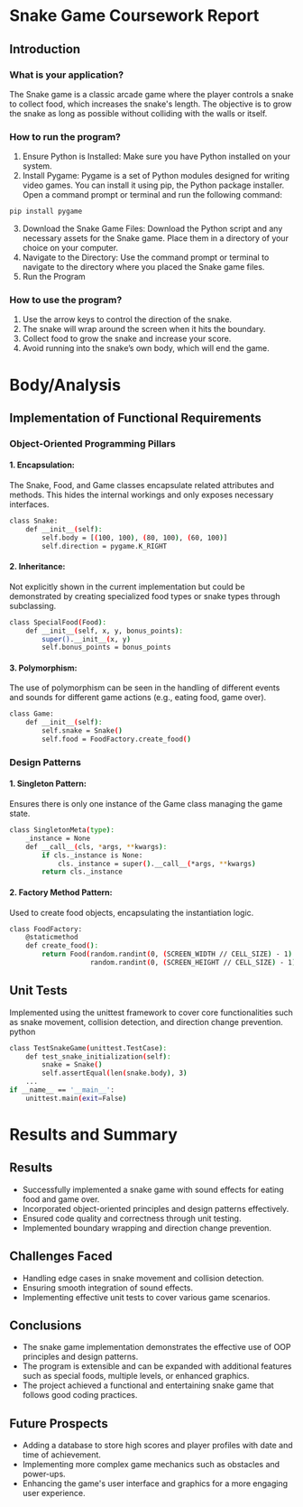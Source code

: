 # Snake Game Coursework Report

## Introduction

### What is your application?
The Snake game is a classic arcade game where the player controls a snake to collect food, which increases the snake's length. The objective is to grow the snake as long as possible without colliding with the walls or itself.

### How to run the program?
1. Ensure Python is Installed: Make sure you have Python installed on your system.
2. Install Pygame: Pygame is a set of Python modules designed for writing video games. You can install it using pip, the Python package installer. Open a command prompt or terminal and run the following command:
```sh
pip install pygame
```
3. Download the Snake Game Files: Download the Python script and any necessary assets for the Snake game. Place them in a directory of your choice on your computer.
4. Navigate to the Directory: Use the command prompt or terminal to navigate to the directory where you placed the Snake game files.
5. Run the Program

### How to use the program?
1. Use the arrow keys to control the direction of the snake.
2. The snake will wrap around the screen when it hits the boundary.
3. Collect food to grow the snake and increase your score.
4. Avoid running into the snake’s own body, which will end the game.
# Body/Analysis
## Implementation of Functional Requirements
### Object-Oriented Programming Pillars


#### 1. Encapsulation:

The Snake, Food, and Game classes encapsulate related attributes and methods. This hides the internal workings and only exposes necessary interfaces.
```sh
class Snake:
    def __init__(self):
        self.body = [(100, 100), (80, 100), (60, 100)]
        self.direction = pygame.K_RIGHT  
```
#### 2. Inheritance:

Not explicitly shown in the current implementation but could be demonstrated by creating specialized food types or snake types through subclassing.
```sh
class SpecialFood(Food):
    def __init__(self, x, y, bonus_points):
        super().__init__(x, y)
        self.bonus_points = bonus_points
```
#### 3. Polymorphism:

The use of polymorphism can be seen in the handling of different events and sounds for different game actions (e.g., eating food, game over).
```sh
class Game:
    def __init__(self):
        self.snake = Snake()
        self.food = FoodFactory.create_food()
```
### Design Patterns
#### 1. Singleton Pattern:

Ensures there is only one instance of the Game class managing the game state.
```sh
class SingletonMeta(type):
    _instance = None
    def __call__(cls, *args, **kwargs):
        if cls._instance is None:
            cls._instance = super().__call__(*args, **kwargs)
        return cls._instance
```
#### 2. Factory Method Pattern:

Used to create food objects, encapsulating the instantiation logic.
```sh
class FoodFactory:
    @staticmethod
    def create_food():
        return Food(random.randint(0, (SCREEN_WIDTH // CELL_SIZE) - 1) * CELL_SIZE,
                    random.randint(0, (SCREEN_HEIGHT // CELL_SIZE) - 1) * CELL_SIZE)
```
## Unit Tests

Implemented using the unittest framework to cover core functionalities such as snake movement, collision detection, and direction change prevention.
python
```sh
class TestSnakeGame(unittest.TestCase):
    def test_snake_initialization(self):
        snake = Snake()
        self.assertEqual(len(snake.body), 3)
    ...
if __name__ == '__main__':
    unittest.main(exit=False)
```
# Results and Summary
## Results
- Successfully implemented a snake game with sound effects for eating food and game over.
- Incorporated object-oriented principles and design patterns effectively.
- Ensured code quality and correctness through unit testing.
- Implemented boundary wrapping and direction change prevention.

## Challenges Faced
- Handling edge cases in snake movement and collision detection.
- Ensuring smooth integration of sound effects.
- Implementing effective unit tests to cover various game scenarios.

## Conclusions
- The snake game implementation demonstrates the effective use of OOP principles and design patterns.
- The program is extensible and can be expanded with additional features such as special foods, multiple levels, or enhanced graphics.
- The project achieved a functional and entertaining snake game that follows good coding practices.

## Future Prospects
- Adding a database to store high scores and player profiles with date and time of achievement.
- Implementing more complex game mechanics such as obstacles and power-ups.
- Enhancing the game's user interface and graphics for a more engaging user experience.
